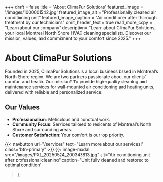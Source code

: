 +++
draft = false
title = 'About ClimaPur Solutions'
featured_image = '/images/1000001542.jpg'
featured_image_alt = "Professionally cleaned air conditioning unit"
featured_image_caption = "Air conditioner after thorough treatment by our technicians"
omit_header_text = true
read_more_copy = "Learn about our company"
description= "Learn about ClimaPur Solutions, your local Montreal North Shore HVAC cleaning specialists. Discover our mission, values, and commitment to your comfort since 2025."
+++

# About ClimaPur Solutions

Founded in 2025, ClimaPur Solutions is a local business based in Montreal’s North Shore region. We are two partners passionate about our clients’ comfort and health. Our mission? To provide high-quality cleaning and maintenance services for wall-mounted air conditioning and heating units, delivered with reliable and personalized service.

## Our Values

- **Professionalism**: Meticulous and punctual work.  
- **Community Focus**: Services tailored to residents of Montreal’s North Shore and surrounding areas.  
- **Customer Satisfaction**: Your comfort is our top priority.  

{{< navbutton url="/services" text="Learn more about our services!" class="btn-primary" >}}
{{< image-modal 
    src="/images/PXL_20250524_200343813.jpg"
    alt="Air conditioning unit after professional cleaning"
    caption="Unit fully cleaned and restored to optimal condition" 
>}}